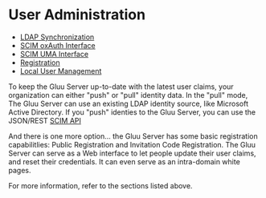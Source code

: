 # User Administration 

- [LDAP Synchronization](./ldap-sync.md)
- [SCIM oxAuth Interface](./scim_oxauth.md)
- [SCIM UMA Interface](./scim_uma.md)
- [Registration](./registration.md)
- [Local User Management](./local-user-mgt.md)

To keep the Gluu Server up-to-date with the latest user claims, your organization can either "push" or "pull" identity data. In the "pull" mode, The Gluu Server can use an existing LDAP identity source, like Microsoft Active Directory. If you "push" identies to the Gluu Server, you can use the JSON/REST [SCIM API](http://www.simplecloud.info)

And there is one more option... the Gluu Server has some basic registration capabilitlies: Public Registration and Invitation Code Registration. The Gluu Server can serve as a Web interface to let people update their user claims, and reset their credentials. It can even serve as an intra-domain white pages.

For more information, refer to the sections listed above.

